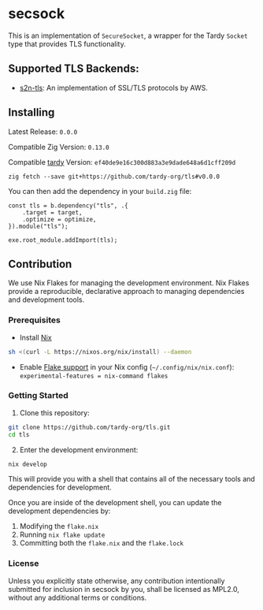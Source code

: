 # secsock 

This is an implementation of `SecureSocket`, a wrapper for the Tardy `Socket` type that provides TLS functionality.

## Supported TLS Backends:
- [s2n-tls](https://github.com/aws/s2n-tls): An implementation of SSL/TLS protocols by AWS.

## Installing
Latest Release: `0.0.0`

Compatible Zig Version: `0.13.0`

Compatible [tardy](https://github.com/tardy-org/tardy) Version: `ef40de9e16c300d883a3e9dade648a6d1cff209d` 
```
zig fetch --save git+https://github.com/tardy-org/tls#v0.0.0
```

You can then add the dependency in your `build.zig` file:
```zig
const tls = b.dependency("tls", .{
    .target = target,
    .optimize = optimize,
}).module("tls");

exe.root_module.addImport(tls);
```

## Contribution
We use Nix Flakes for managing the development environment. Nix Flakes provide a reproducible, declarative approach to managing dependencies and development tools.

### Prerequisites
 - Install [Nix](https://nixos.org/download/)
```bash 
sh <(curl -L https://nixos.org/nix/install) --daemon
```
 - Enable [Flake support](https://nixos.wiki/wiki/Flakes) in your Nix config (`~/.config/nix/nix.conf`): `experimental-features = nix-command flakes`

### Getting Started
1. Clone this repository:
```bash
git clone https://github.com/tardy-org/tls.git
cd tls
```

2. Enter the development environment:
```bash
nix develop
```

This will provide you with a shell that contains all of the necessary tools and dependencies for development.

Once you are inside of the development shell, you can update the development dependencies by:
1. Modifying the `flake.nix`
2. Running `nix flake update`
3. Committing both the `flake.nix` and the `flake.lock`

### License
Unless you explicitly state otherwise, any contribution intentionally submitted for inclusion in secsock by you, shall be licensed as MPL2.0, without any additional terms or conditions.

